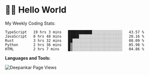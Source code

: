 # 👋🏽 Hello World 

<!--![Deepankar's github stats](https://github-readme-stats.vercel.app/api?username=Deep-Codes&count_private=true&show_icons=true&theme=radical)-->
My Weekly Coding Stats:

<!--START_SECTION:waka-->
```text
TypeScript   19 hrs 3 mins   ███████████░░░░░░░░░░░░░░   43.57 % 
JavaScript   8 hrs 48 mins   █████░░░░░░░░░░░░░░░░░░░░   20.16 % 
Rust         3 hrs 32 mins   ██░░░░░░░░░░░░░░░░░░░░░░░   08.09 % 
Python       2 hrs 36 mins   █▒░░░░░░░░░░░░░░░░░░░░░░░   05.98 % 
HTML         2 hrs 7 mins    █▒░░░░░░░░░░░░░░░░░░░░░░░   04.86 % 
```
<!--END_SECTION:waka-->

**Languages and Tools:**



<p align="left"> <img src="https://komarev.com/ghpvc/?username=Deep-Codes&label=Views&color=blue&style=plastic" alt="Deepankar Page Views" /> </p>
